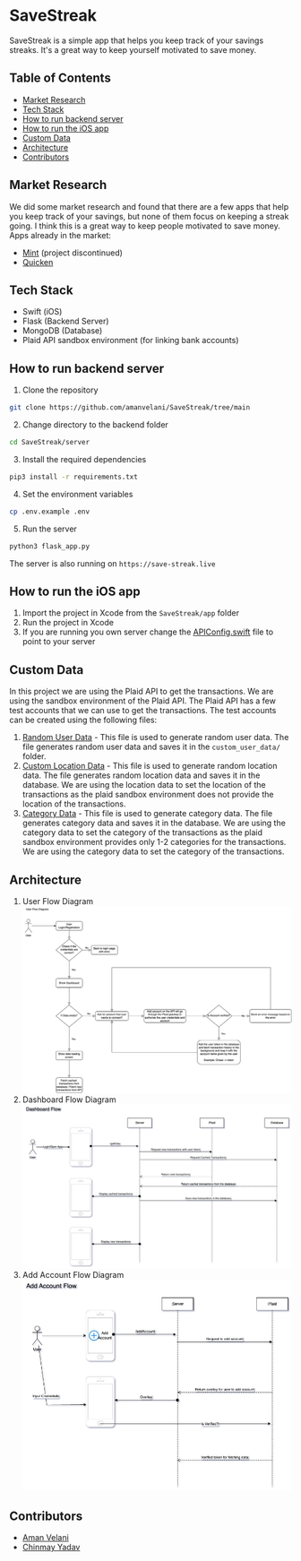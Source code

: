 # SaveStreak

SaveStreak is a simple app that helps you keep track of your savings streaks. It's a great way to keep yourself motivated to save money.

## Table of Contents
- [Market Research](#market-research)
- [Tech Stack](#tech-stack)
- [How to run backend server](#how-to-run-backend-server)
- [How to run the iOS app](#how-to-run-the-ios-app)
- [Custom Data](#custom-data)
- [Architecture](#architecture)
- [Contributors](#contributors)


## Market Research

We did some market research and found that there are a few apps that help you keep track of your savings, but none of them focus on keeping a streak going. I think this is a great way to keep people motivated to save money.
Apps already in the market:
- [Mint](https://mint.intuit.com/) (project discontinued)
- [Quicken](https://www.quicken.com/)

## Tech Stack

- Swift (iOS)
- Flask (Backend Server)
- MongoDB (Database)
- Plaid API sandbox environment (for linking bank accounts)

## How to run backend server
1. Clone the repository
```bash
git clone https://github.com/amanvelani/SaveStreak/tree/main
```
2. Change directory to the backend folder
```bash
cd SaveStreak/server
```
3. Install the required dependencies
```bash
pip3 install -r requirements.txt
```
4. Set the environment variables
```bash
cp .env.example .env
```
5. Run the server
```bash
python3 flask_app.py
```

The server is also running on `https://save-streak.live`

## How to run the iOS app
1. Import the project in Xcode from the `SaveStreak/app` folder
2. Run the project in Xcode
3. If you are running you own server change the [APIConfig.swift](./app/SaveStreak/SaveStreak/Models/APIConfig.swift) file to point to your server


## Custom Data
In this project we are using the Plaid API to get the transactions. We are using the sandbox environment of the Plaid API. The Plaid API has a few test accounts that we can use to get the transactions. The test accounts can be created using the following files:

1. [Random User Data](./data/random_user_data_generator.py) - This file is used to generate random user data. The file generates random user data and saves it in the `custom_user_data/` folder.
2. [Custom Location Data](./data/random_location_data_generator.py) - This file is used to generate random location data. The file generates random location data and saves it in the database. We are using the location data to set the location of the transactions as the plaid sandbox environment does not provide the location of the transactions.
3. [Category Data](./data/save_categories.py) - This file is used to generate category data. The file generates category data and saves it in the database. We are using the category data to set the category of the transactions as the plaid sandbox environment provides only 1-2 categories for the transactions. We are using the category data to set the category of the transactions.

## Architecture
1. User Flow Diagram
![User Flow Diagram](./img/SaveStreak_UserFlow.png)
2. Dashboard Flow Diagram
![Dashboard Flow Diagram](./img/SaveStreak_DashBoardFlow.png)
3. Add Account Flow Diagram
![Add Account Flow Diagram](./img/SaveStreak_AddAccountFlow.jpg)



## Contributors

- [Aman Velani](https://www.linkedin.com/in/amanvelani/)
- [Chinmay Yadav](https://www.linkedin.com/in/chinmay-yadav-668587178/)